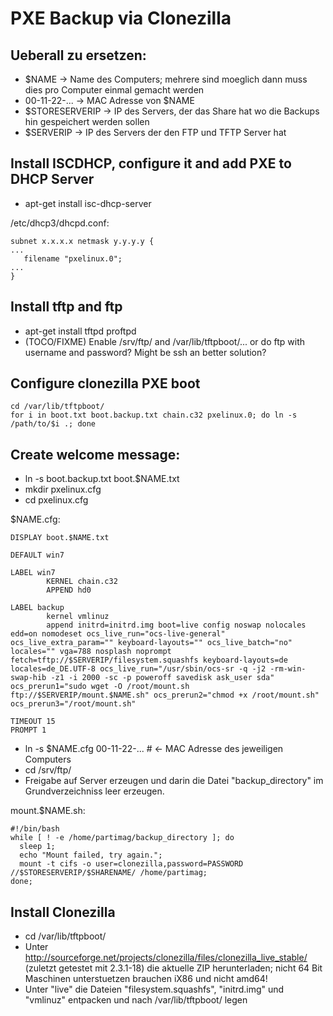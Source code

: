 # PXE Backup via Clonezilla

## Ueberall zu ersetzen:

  * $NAME -> Name des Computers; mehrere sind moeglich dann muss dies pro Computer einmal gemacht werden
  * 00-11-22-... -> MAC Adresse von $NAME
  * $STORESERVERIP -> IP des Servers, der das Share hat wo die Backups hin gespeichert werden sollen 
  * $SERVERIP -> IP des Servers der den FTP und TFTP Server hat

## Install ISCDHCP, configure it and add PXE to DHCP Server

* apt-get install isc-dhcp-server

/etc/dhcp3/dhcpd.conf:
```
subnet x.x.x.x netmask y.y.y.y {
...
   filename "pxelinux.0";
...
}
```

## Install tftp and ftp

 * apt-get install tftpd proftpd
 * (TOCO/FIXME) Enable /srv/ftp/ and /var/lib/tftpboot/... or do ftp with username and password? Might be ssh an better solution?

## Configure clonezilla PXE boot

```
cd /var/lib/tftpboot/
for i in boot.txt boot.backup.txt chain.c32 pxelinux.0; do ln -s /path/to/$i .; done
```

## Create welcome message:

 * ln -s boot.backup.txt boot.$NAME.txt
 * mkdir pxelinux.cfg
 * cd pxelinux.cfg

$NAME.cfg:
```
DISPLAY boot.$NAME.txt

DEFAULT win7

LABEL win7
        KERNEL chain.c32
        APPEND hd0

LABEL backup
        kernel vmlinuz
        append initrd=initrd.img boot=live config noswap nolocales edd=on nomodeset ocs_live_run="ocs-live-general" ocs_live_extra_param="" keyboard-layouts="" ocs_live_batch="no" locales="" vga=788 nosplash noprompt fetch=tftp://$SERVERIP/filesystem.squashfs keyboard-layouts=de locales=de_DE.UTF-8 ocs_live_run="/usr/sbin/ocs-sr -q -j2 -rm-win-swap-hib -z1 -i 2000 -sc -p poweroff savedisk ask_user sda" ocs_prerun1="sudo wget -O /root/mount.sh ftp://$SERVERIP/mount.$NAME.sh" ocs_prerun2="chmod +x /root/mount.sh" ocs_prerun3="/root/mount.sh"

TIMEOUT 15
PROMPT 1
```

 * ln -s $NAME.cfg 00-11-22-... # <- MAC Adresse des jeweiligen Computers
 * cd /srv/ftp/
 * Freigabe auf Server erzeugen und darin die Datei "backup_directory" im Grundverzeichniss leer erzeugen.

mount.$NAME.sh:
```
#!/bin/bash
while [ ! -e /home/partimag/backup_directory ]; do
  sleep 1;
  echo "Mount failed, try again.";
  mount -t cifs -o user=clonezilla,password=PASSWORD //$STORESERVERIP/$SHARENAME/ /home/partimag;
done;
```

## Install Clonezilla

 * cd /var/lib/tftpboot/
 * Unter http://sourceforge.net/projects/clonezilla/files/clonezilla_live_stable/ (zuletzt getestet mit 2.3.1-18) die aktuelle ZIP herunterladen; nicht 64 Bit Maschinen unterstuetzen brauchen iX86 und nicht amd64!
 * Unter "live" die Dateien "filesystem.squashfs", "initrd.img" und "vmlinuz" entpacken und nach /var/lib/tftpboot/ legen


